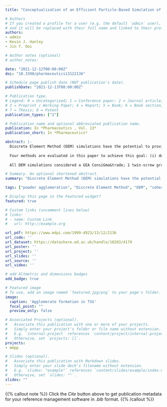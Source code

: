 ```yaml
---
title: "Conceptualisation of an Efficient Particle-Based Simulation of a Twin-Screw Granulator"

# Authors
# If you created a profile for a user (e.g. the default `admin` user), write the username (folder name) here 
# and it will be replaced with their full name and linked to their profile.
authors:
- admin
- Kevin J. Hanley
- Jin Y. Ooi

# Author notes (optional)
# author_notes:

date: "2021-12-12T00:00:00Z"
doi: "10.3390/pharmaceutics13122136"

# Schedule page publish date (NOT publication's date).
publishDate: "2021-12-13T00:00:00Z"

# Publication type.
# Legend: 0 = Uncategorized; 1 = Conference paper; 2 = Journal article;
# 3 = Preprint / Working Paper; 4 = Report; 5 = Book; 6 = Book section;
# 7 = Thesis; 8 = Patent
publication_types: ["2"]

# Publication name and optional abbreviated publication name.
publication: In *Pharmaceutics , Vol. 13*
publication_short: In *Pharmaceutics*

abstract: |-
  Discrete Element Method (DEM) simulations have the potential to provide particle-scale understanding of twin-screw granulators. This is difficult to obtain experimentally because of the closed, tightly confined geometry. An essential prerequisite for successful DEM modelling of a twin-screw granulator is making the simulations tractable, i.e., reducing the significant computational cost while retaining the key physics. 
  
  Four methods are evaluated in this paper to achieve this goal: (i) develop reduced-scale periodic simulations to reduce the number of particles; (ii) further reduce this number by scaling particle sizes appropriately; (iii) adopt an adhesive, elasto-plastic contact model to capture the effect of the liquid binder rather than fluid coupling; (iv) identify the subset of model parameters that are influential for calibration. 
  
  All DEM simulations considered a GEA ConsiGma&trade; 1 twin-screw granulator with a 60&deg; rearward configuration for kneading elements. Periodic simulations yielded similar results to a full-scale simulation at significantly reduced computational cost. If the level of cohesion in the contact model is calibrated using laboratory testing, valid results can be obtained without fluid coupling. Friction between granules and the internal surfaces of the granulator is a very influential parameter because the response of this system is dominated by interactions with the geometry.

# Summary. An optional shortened abstract.
summary: "Discrete Element Method (DEM) simulations have the potential to provide particle-scale understanding of twin-screw granulators. This is difficult to obtain experimentally because of the closed, tightly confined geometry. An essential prerequisite for successful DEM modelling of a twin-screw granulator is making the simulations tractable, i.e., reducing the significant computational cost while retaining the key physics."

tags: ["powder agglomeration", "Discrete Element Method", "DEM", "cohesion", "wet granulation", "twin-screw granulation"]

# Display this page in the Featured widget?
featured: true

# Custom links (uncomment lines below)
# links:
# - name: Custom Link
#   url: http://example.org

url_pdf: https://www.mdpi.com/1999-4923/13/12/2136
url_code: ''
url_dataset: https://datashare.ed.ac.uk/handle/10283/4179
url_poster: ''
url_project: ''
url_slides: ''
url_source: ''
url_video: ''

# add Altmetric and dimensions badges
add_badge: true

# Featured image
# To use, add an image named `featured.jpg/png` to your page's folder. 
image:
  caption: 'Agglomerate formation in TSG'
  focal_point: ""
  preview_only: false

# Associated Projects (optional).
#   Associate this publication with one or more of your projects.
#   Simply enter your project's folder or file name without extension.
#   E.g. `internal-project` references `content/project/internal-project/index.md`.
#   Otherwise, set `projects: []`.
projects:
- mmpp

# Slides (optional).
#   Associate this publication with Markdown slides.
#   Simply enter your slide deck's filename without extension.
#   E.g. `slides: "example"` references `content/slides/example/index.md`.
#   Otherwise, set `slides: ""`.
slides: ""
---
```


{{% callout note %}}
Click the *Cite* button above to get publication metadata for your reference management software in *.bib* format.
{{% /callout %}}
